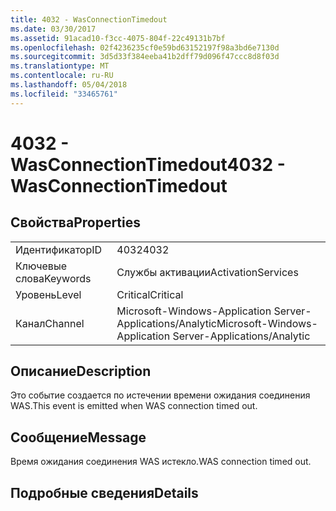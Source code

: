 ```yaml
---
title: 4032 - WasConnectionTimedout
ms.date: 03/30/2017
ms.assetid: 91acad10-f3cc-4075-804f-22c49131b7bf
ms.openlocfilehash: 02f4236235cf0e59bd63152197f98a3bd6e7130d
ms.sourcegitcommit: 3d5d33f384eeba41b2dff79d096f47ccc8d8f03d
ms.translationtype: MT
ms.contentlocale: ru-RU
ms.lasthandoff: 05/04/2018
ms.locfileid: "33465761"
---
```

# <a name="4032---wasconnectiontimedout"></a><span data-ttu-id="2846f-102">4032 - WasConnectionTimedout</span><span class="sxs-lookup"><span data-stu-id="2846f-102">4032 - WasConnectionTimedout</span></span>
## <a name="properties"></a><span data-ttu-id="2846f-103">Свойства</span><span class="sxs-lookup"><span data-stu-id="2846f-103">Properties</span></span>  
  
|||  
|-|-|  
|<span data-ttu-id="2846f-104">Идентификатор</span><span class="sxs-lookup"><span data-stu-id="2846f-104">ID</span></span>|<span data-ttu-id="2846f-105">4032</span><span class="sxs-lookup"><span data-stu-id="2846f-105">4032</span></span>|  
|<span data-ttu-id="2846f-106">Ключевые слова</span><span class="sxs-lookup"><span data-stu-id="2846f-106">Keywords</span></span>|<span data-ttu-id="2846f-107">Службы активации</span><span class="sxs-lookup"><span data-stu-id="2846f-107">ActivationServices</span></span>|  
|<span data-ttu-id="2846f-108">Уровень</span><span class="sxs-lookup"><span data-stu-id="2846f-108">Level</span></span>|<span data-ttu-id="2846f-109">Critical</span><span class="sxs-lookup"><span data-stu-id="2846f-109">Critical</span></span>|  
|<span data-ttu-id="2846f-110">Канал</span><span class="sxs-lookup"><span data-stu-id="2846f-110">Channel</span></span>|<span data-ttu-id="2846f-111">Microsoft-Windows-Application Server-Applications/Analytic</span><span class="sxs-lookup"><span data-stu-id="2846f-111">Microsoft-Windows-Application Server-Applications/Analytic</span></span>|  
  
## <a name="description"></a><span data-ttu-id="2846f-112">Описание</span><span class="sxs-lookup"><span data-stu-id="2846f-112">Description</span></span>  
 <span data-ttu-id="2846f-113">Это событие создается по истечении времени ожидания соединения WAS.</span><span class="sxs-lookup"><span data-stu-id="2846f-113">This event is emitted when WAS connection timed out.</span></span>  
  
## <a name="message"></a><span data-ttu-id="2846f-114">Сообщение</span><span class="sxs-lookup"><span data-stu-id="2846f-114">Message</span></span>  
 <span data-ttu-id="2846f-115">Время ожидания соединения WAS истекло.</span><span class="sxs-lookup"><span data-stu-id="2846f-115">WAS connection timed out.</span></span>  
  
## <a name="details"></a><span data-ttu-id="2846f-116">Подробные сведения</span><span class="sxs-lookup"><span data-stu-id="2846f-116">Details</span></span>
